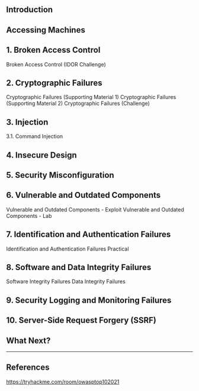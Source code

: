 ## Introduction
## Accessing Machines
## 1. Broken Access Control
Broken Access Control (IDOR Challenge)
## 2. Cryptographic Failures
Cryptographic Failures (Supporting Material 1)
Cryptographic Failures (Supporting Material 2)
Cryptographic Failures (Challenge)
## 3. Injection
3.1. Command Injection
## 4. Insecure Design 
## 5. Security Misconfiguration 
## 6. Vulnerable and Outdated Components
Vulnerable and Outdated Components - Exploit
Vulnerable and Outdated Components - Lab
## 7. Identification and Authentication Failures
Identification and Authentication Failures Practical
## 8. Software and Data Integrity Failures
Software Integrity Failures
Data Integrity Failures
## 9. Security Logging and Monitoring Failures
## 10. Server-Side Request Forgery (SSRF)
## What Next?

---

## References

https://tryhackme.com/room/owasptop102021